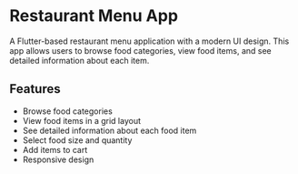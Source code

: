 # Restaurant Menu App

A Flutter-based restaurant menu application with a modern UI design. This app allows users to browse food categories, view food items, and see detailed information about each item.

## Features

- Browse food categories
- View food items in a grid layout
- See detailed information about each food item
- Select food size and quantity
- Add items to cart
- Responsive design


